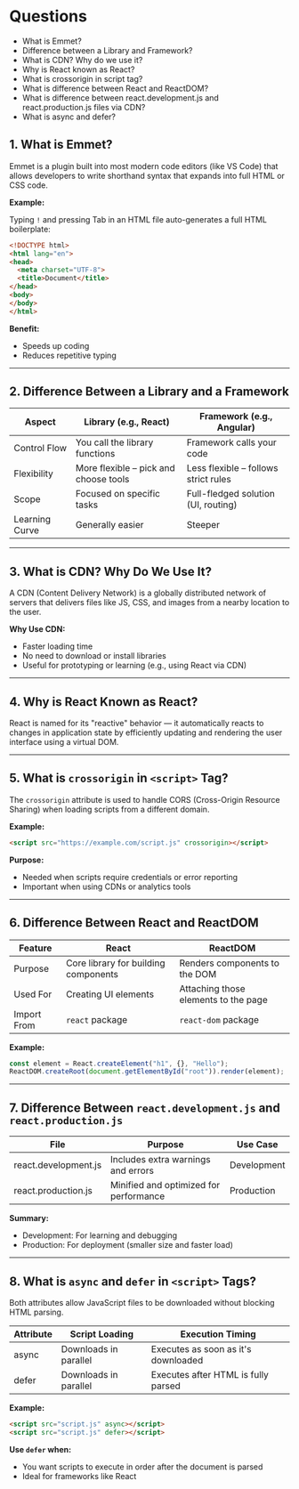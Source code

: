 
# Questions

* What is Emmet?
* Difference between a Library and Framework?
* What is CDN? Why do we use it?
* Why is React known as React?
* What is crossorigin in script tag?
* What is difference between React and ReactDOM?
* What is difference between react.development.js and react.production.js files via CDN?
* What is async and defer?


## 1. What is Emmet?

Emmet is a plugin built into most modern code editors (like VS Code) that allows developers to write shorthand syntax that expands into full HTML or CSS code.

**Example:**

Typing `!` and pressing Tab in an HTML file auto-generates a full HTML boilerplate:

```html
<!DOCTYPE html>
<html lang="en">
<head>
  <meta charset="UTF-8">
  <title>Document</title>
</head>
<body>
</body>
</html>
````

**Benefit:**

* Speeds up coding
* Reduces repetitive typing

---

## 2. Difference Between a Library and a Framework

| Aspect         | Library (e.g., React)                 | Framework (e.g., Angular)            |
| -------------- | ------------------------------------- | ------------------------------------ |
| Control Flow   | You call the library functions        | Framework calls your code            |
| Flexibility    | More flexible – pick and choose tools | Less flexible – follows strict rules |
| Scope          | Focused on specific tasks             | Full-fledged solution (UI, routing)  |
| Learning Curve | Generally easier                      | Steeper                              |

---

## 3. What is CDN? Why Do We Use It?

A CDN (Content Delivery Network) is a globally distributed network of servers that delivers files like JS, CSS, and images from a nearby location to the user.

**Why Use CDN:**

* Faster loading time
* No need to download or install libraries
* Useful for prototyping or learning (e.g., using React via CDN)

---

## 4. Why is React Known as React?

React is named for its "reactive" behavior — it automatically reacts to changes in application state by efficiently updating and rendering the user interface using a virtual DOM.

---

## 5. What is `crossorigin` in `<script>` Tag?

The `crossorigin` attribute is used to handle CORS (Cross-Origin Resource Sharing) when loading scripts from a different domain.

**Example:**

```html
<script src="https://example.com/script.js" crossorigin></script>
```

**Purpose:**

* Needed when scripts require credentials or error reporting
* Important when using CDNs or analytics tools

---

## 6. Difference Between React and ReactDOM

| Feature     | React                                | ReactDOM                             |
| ----------- | ------------------------------------ | ------------------------------------ |
| Purpose     | Core library for building components | Renders components to the DOM        |
| Used For    | Creating UI elements                 | Attaching those elements to the page |
| Import From | `react` package                      | `react-dom` package                  |

**Example:**

```js
const element = React.createElement("h1", {}, "Hello");
ReactDOM.createRoot(document.getElementById("root")).render(element);
```

---

## 7. Difference Between `react.development.js` and `react.production.js`

| File                 | Purpose                                | Use Case    |
| -------------------- | -------------------------------------- | ----------- |
| react.development.js | Includes extra warnings and errors     | Development |
| react.production.js  | Minified and optimized for performance | Production  |

**Summary:**

* Development: For learning and debugging
* Production: For deployment (smaller size and faster load)

---

## 8. What is `async` and `defer` in `<script>` Tags?

Both attributes allow JavaScript files to be downloaded without blocking HTML parsing.

| Attribute | Script Loading        | Execution Timing                    |
| --------- | --------------------- | ----------------------------------- |
| async     | Downloads in parallel | Executes as soon as it's downloaded |
| defer     | Downloads in parallel | Executes after HTML is fully parsed |

**Example:**

```html
<script src="script.js" async></script>
<script src="script.js" defer></script>
```

**Use `defer` when:**

* You want scripts to execute in order after the document is parsed
* Ideal for frameworks like React

